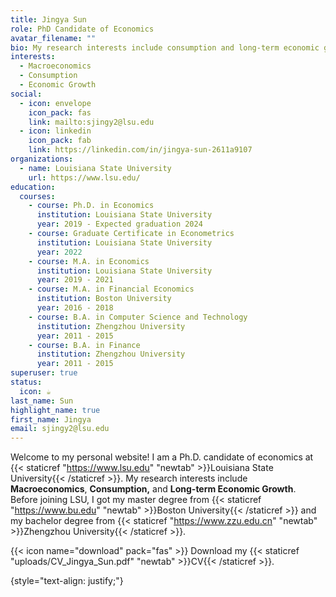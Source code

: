 ```yaml
---
title: Jingya Sun
role: PhD Candidate of Economics
avatar_filename: ""
bio: My research interests include consumption and long-term economic growth.
interests:
  - Macroeconomics
  - Consumption
  - Economic Growth
social:
  - icon: envelope
    icon_pack: fas
    link: mailto:sjingy2@lsu.edu
  - icon: linkedin
    icon_pack: fab
    link: https://linkedin.com/in/jingya-sun-2611a9107
organizations:
  - name: Louisiana State University
    url: https://www.lsu.edu/
education:
  courses:
    - course: Ph.D. in Economics
      institution: Louisiana State University
      year: 2019 - Expected graduation 2024
    - course: Graduate Certificate in Econometrics
      institution: Louisiana State University
      year: 2022
    - course: M.A. in Economics
      institution: Louisiana State University
      year: 2019 - 2021
    - course: M.A. in Financial Economics
      institution: Boston University
      year: 2016 - 2018
    - course: B.A. in Computer Science and Technology
      institution: Zhengzhou University
      year: 2011 - 2015
    - course: B.A. in Finance
      institution: Zhengzhou University
      year: 2011 - 2015
superuser: true
status:
  icon: ☕️
last_name: Sun
highlight_name: true
first_name: Jingya
email: sjingy2@lsu.edu
---
```

Welcome to my personal website! I am a Ph.D. candidate of economics at {{< staticref "https://www.lsu.edu" "newtab" >}}Louisiana State University{{< /staticref >}}. My research interests include **Macroeconomics**, **Consumption,** and **Long-term Economic Growth**. Before joining LSU, I got my master degree from {{< staticref "https://www.bu.edu" "newtab" >}}Boston University{{< /staticref >}} and my bachelor degree from {{< staticref "https://www.zzu.edu.cn" "newtab" >}}Zhengzhou University{{< /staticref >}}.

{{< icon name="download" pack="fas" >}} Download my {{< staticref "uploads/CV_Jingya_Sun.pdf" "newtab" >}}CV{{< /staticref >}}.

{style="text-align: justify;"}